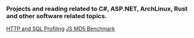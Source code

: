 ### Projects and reading related to C#, ASP.NET, ArchLinux, Rust and other software related topics. 

[HTTP and SQL Profiling](http-sql-profiling.md)
[JS MD5 Benchmark](js-md5-benchmark.md)

<!-- Hi there 👋


**THX81/THX81** is a ✨ _special_ ✨ repository because its `README.md` (this file) appears on your GitHub profile.

Here are some ideas to get you started:

- 🔭 I’m currently working on ...
- 🌱 I’m currently learning ...
- 👯 I’m looking to collaborate on ...
- 🤔 I’m looking for help with ...
- 💬 Ask me about ...
- 📫 How to reach me: ...
- 😄 Pronouns: ...
- ⚡ Fun fact: ...
-->

